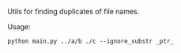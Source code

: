 Utils for finding duplicates of file names.

Usage:

    python main.py ../a/b ./c --ignore_substr _ptr_
